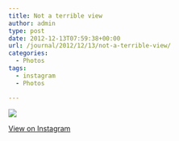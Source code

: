 ```yaml
---
title: Not a terrible view
author: admin
type: post
date: 2012-12-13T07:59:38+00:00
url: /journal/2012/12/13/not-a-terrible-view/
categories:
  - Photos
tags:
  - instagram
  - Photos

---
```

![][1]

<p class="view-instagram">
  <a href="http://instagr.am/p/TK0_AgKlu8/">View on Instagram</a>
</p>

 [1]: http://lobban.org/wordpress//HLIC/cdee23ab1949f9f13b901209efcca510.jpg
